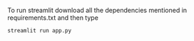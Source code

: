 To run streamlit
download all the dependencies mentioned in requirements.txt and then type
```
streamlit run app.py
```
